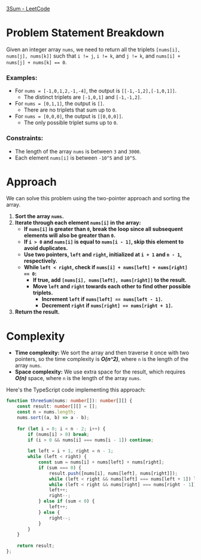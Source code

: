 [3Sum - LeetCode](https://leetcode.com/problems/3sum/description/)

# Problem Statement Breakdown
Given an integer array `nums`, we need to return all the triplets `[nums[i], nums[j], nums[k]]` such that `i != j`, `i != k`, and `j != k`, and `nums[i] + nums[j] + nums[k] == 0`.

### Examples:
- For `nums = [-1,0,1,2,-1,-4]`, the output is `[[-1,-1,2],[-1,0,1]]`.
  - The distinct triplets are `[-1,0,1]` and `[-1,-1,2]`.
- For `nums = [0,1,1]`, the output is `[]`.
  - There are no triplets that sum up to `0`.
- For `nums = [0,0,0]`, the output is `[[0,0,0]]`.
  - The only possible triplet sums up to `0`.

### Constraints:
- The length of the array `nums` is between `3` and `3000`.
- Each element `nums[i]` is between `-10^5` and `10^5`.

# Approach
We can solve this problem using the two-pointer approach and sorting the array.

1. **Sort the array `nums`.**
2. **Iterate through each element `nums[i]` in the array:**
   - **If `nums[i]` is greater than `0`, break the loop since all subsequent elements will also be greater than `0`.**
   - **If `i > 0` and `nums[i]` is equal to `nums[i - 1]`, skip this element to avoid duplicates.**
   - **Use two pointers, `left` and `right`, initialized at `i + 1` and `n - 1`, respectively.**
   - **While `left < right`, check if `nums[i] + nums[left] + nums[right] == 0`:**
     - **If true, add `[nums[i], nums[left], nums[right]]` to the result.**
     - **Move `left` and `right` towards each other to find other possible triplets.**
       - **Increment `left` if `nums[left] == nums[left - 1]`.**
       - **Decrement `right` if `nums[right] == nums[right + 1]`.**
3. **Return the result.**

# Complexity
- **Time complexity:** We sort the array and then traverse it once with two pointers, so the time complexity is ***O(n^2)***, where `n` is the length of the array `nums`.
- **Space complexity:** We use extra space for the result, which requires ***O(n)*** space, where `n` is the length of the array `nums`.

Here's the TypeScript code implementing this approach:

```typescript
function threeSum(nums: number[]): number[][] {
    const result: number[][] = [];
    const n = nums.length;
    nums.sort((a, b) => a - b);
    
    for (let i = 0; i < n - 2; i++) {
        if (nums[i] > 0) break;
        if (i > 0 && nums[i] === nums[i - 1]) continue;
        
        let left = i + 1, right = n - 1;
        while (left < right) {
            const sum = nums[i] + nums[left] + nums[right];
            if (sum === 0) {
                result.push([nums[i], nums[left], nums[right]]);
                while (left < right && nums[left] === nums[left + 1]) left++;
                while (left < right && nums[right] === nums[right - 1]) right--;
                left++;
                right--;
            } else if (sum < 0) {
                left++;
            } else {
                right--;
            }
        }
    }
    
    return result;
};
```